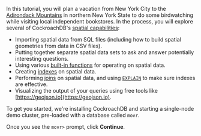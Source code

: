 In this tutorial, you will plan a vacation from New York City to the [Adirondack Mountains](https://visitadirondacks.com/about) in northern New York State to do some birdwatching while visiting local independent bookstores. In the process, you will explore several of CockroachDB's [spatial capabilities](https://www.cockroachlabs.com/docs/stable/spatial-features.html):

+ Importing spatial data from SQL files (including how to build spatial geometries from data in CSV files).
+ Putting together separate spatial data sets to ask and answer potentially interesting questions.
+ Using various [built-in functions](https://www.cockroachlabs.com/docs/stable/functions-and-operators.html#spatial-functions) for operating on spatial data.
+ Creating [indexes](https://www.cockroachlabs.com/docs/stable/spatial-indexes.html) on spatial data.
+ Performing [joins](https://www.cockroachlabs.com/docs/stable/joins.html) on spatial data, and using [`EXPLAIN`](https://www.cockroachlabs.com/docs/stable/explain.html) to make sure indexes are effective.
+ Visualizing the output of your queries using free tools like [https://geojson.io](https://geojson.io).

To get you started, we're installing CockroachDB and starting a single-node demo cluster, pre-loaded with a database called `movr`.

Once you see the `movr>` prompt, click **Continue**.
